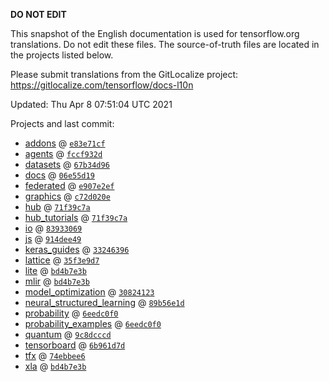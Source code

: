 __DO NOT EDIT__

This snapshot of the English documentation is used for tensorflow.org
translations. Do not edit these files. The source-of-truth files are located in
the projects listed below.

Please submit translations from the GitLocalize project: https://gitlocalize.com/tensorflow/docs-l10n

Updated: Thu Apr  8 07:51:04 UTC 2021

Projects and last commit:

- [addons](https://github.com/tensorflow/addons/tree/master/docs) @ <a href='https://github.com/tensorflow/addons/commit/e83e71cf07f65773d0f3ba02b6de66ec3b190db7'><code>e83e71cf</code></a>
- [agents](https://github.com/tensorflow/agents/tree/master/docs) @ <a href='https://github.com/tensorflow/agents/commit/fccf932d3231c869aebd4e802fb3509cc6535cdc'><code>fccf932d</code></a>
- [datasets](https://github.com/tensorflow/datasets/tree/master/docs) @ <a href='https://github.com/tensorflow/datasets/commit/67b34d96e62e00384b105a1aed10ff4f78d70c50'><code>67b34d96</code></a>
- [docs](https://github.com/tensorflow/docs/tree/master/site/en) @ <a href='https://github.com/tensorflow/docs/commit/06e55d1919d9d975d4577edfd242b9b06e3aa87f'><code>06e55d19</code></a>
- [federated](https://github.com/tensorflow/federated/tree/master/docs) @ <a href='https://github.com/tensorflow/federated/commit/e907e2efd72f73bda47f109b51f96a1353a34ec7'><code>e907e2ef</code></a>
- [graphics](https://github.com/tensorflow/graphics/tree/master/tensorflow_graphics/g3doc) @ <a href='https://github.com/tensorflow/graphics/commit/c72d020eb5a338de4aa72ae64ea6d24e32e9e36e'><code>c72d020e</code></a>
- [hub](https://github.com/tensorflow/hub/tree/master/docs) @ <a href='https://github.com/tensorflow/hub/commit/71f39c7af3e450323f83d85b6737f041cac61c3a'><code>71f39c7a</code></a>
- [hub_tutorials](https://github.com/tensorflow/hub/tree/master/examples/colab) @ <a href='https://github.com/tensorflow/hub/commit/71f39c7af3e450323f83d85b6737f041cac61c3a'><code>71f39c7a</code></a>
- [io](https://github.com/tensorflow/io/tree/master/docs) @ <a href='https://github.com/tensorflow/io/commit/83933069f12216508a29fb066931076477a8c318'><code>83933069</code></a>
- [js](https://github.com/tensorflow/tfjs-website/tree/master/docs) @ <a href='https://github.com/tensorflow/tfjs-website/commit/914dee4982c9cf9d90e0eb7651f1de0281e58c54'><code>914dee49</code></a>
- [keras_guides](https://github.com/tensorflow/docs/tree/snapshot-keras/site/en/guide/keras) @ <a href='https://github.com/tensorflow/docs/commit/33246396fc61c9976117d516c058c92670713ffa'><code>33246396</code></a>
- [lattice](https://github.com/tensorflow/lattice/tree/master/docs) @ <a href='https://github.com/tensorflow/lattice/commit/35f3e9d7da7f90a700d7a903e1818e82965f245c'><code>35f3e9d7</code></a>
- [lite](https://github.com/tensorflow/tensorflow/tree/master/tensorflow/lite/g3doc) @ <a href='https://github.com/tensorflow/tensorflow/commit/bd4b7e3b11358760f7fb3456a56e312b57e0f1d0'><code>bd4b7e3b</code></a>
- [mlir](https://github.com/tensorflow/tensorflow/tree/master/tensorflow/compiler/mlir/g3doc) @ <a href='https://github.com/tensorflow/tensorflow/commit/bd4b7e3b11358760f7fb3456a56e312b57e0f1d0'><code>bd4b7e3b</code></a>
- [model_optimization](https://github.com/tensorflow/model-optimization/tree/master/tensorflow_model_optimization/g3doc) @ <a href='https://github.com/tensorflow/model-optimization/commit/3082412346e8cd9657e53dff188534ceb1f92528'><code>30824123</code></a>
- [neural_structured_learning](https://github.com/tensorflow/neural-structured-learning/tree/master/g3doc) @ <a href='https://github.com/tensorflow/neural-structured-learning/commit/89b56e1dc371b9ee6430310c8d93c68e615f529c'><code>89b56e1d</code></a>
- [probability](https://github.com/tensorflow/probability/tree/master/tensorflow_probability/g3doc) @ <a href='https://github.com/tensorflow/probability/commit/6eedc0f01a539b3bee7be28ccd2a9cce15d92f7f'><code>6eedc0f0</code></a>
- [probability_examples](https://github.com/tensorflow/probability/tree/master/tensorflow_probability/examples/jupyter_notebooks) @ <a href='https://github.com/tensorflow/probability/commit/6eedc0f01a539b3bee7be28ccd2a9cce15d92f7f'><code>6eedc0f0</code></a>
- [quantum](https://github.com/tensorflow/quantum/tree/master/docs) @ <a href='https://github.com/tensorflow/quantum/commit/9c8dcccdf234f92d845b38ae516c00b54e608514'><code>9c8dcccd</code></a>
- [tensorboard](https://github.com/tensorflow/tensorboard/tree/master/docs) @ <a href='https://github.com/tensorflow/tensorboard/commit/6b961d7d6129e0b6644d441270b354d580704277'><code>6b961d7d</code></a>
- [tfx](https://github.com/tensorflow/tfx/tree/master/docs) @ <a href='https://github.com/tensorflow/tfx/commit/74ebbee60189fdc0646e13c507e4cc22af413b12'><code>74ebbee6</code></a>
- [xla](https://github.com/tensorflow/tensorflow/tree/master/tensorflow/compiler/xla/g3doc) @ <a href='https://github.com/tensorflow/tensorflow/commit/bd4b7e3b11358760f7fb3456a56e312b57e0f1d0'><code>bd4b7e3b</code></a>

